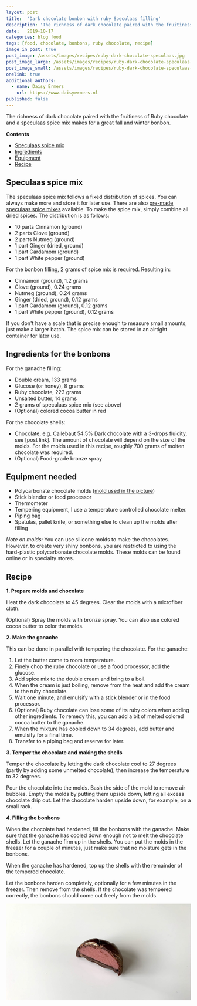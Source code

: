 ```yaml
---
layout: post
title:  'Dark chocolate bonbon with ruby Speculaas filling'
description: 'The richness of dark chocolate paired with the fruitiness of Ruby chocolate and a speculaas spice mix makes for a great fall and winter bonbon.'
date:   2019-10-17
categories: blog food
tags: [food, chocolate, bonbons, ruby chocolate, recipe]
image_in_post: true
post_image: /assets/images/recipes/ruby-dark-chocolate-speculaas.jpg
post_image_large: /assets/images/recipes/ruby-dark-chocolate-speculaas-large.jpg
post_image_small: /assets/images/recipes/ruby-dark-chocolate-speculaas-thumbnail.jpg
onelink: true
additional_authors:
  - name: Daisy Ermers
    url: https://www.daisyermers.nl
published: false
---
```



The richness of dark chocolate paired with the fruitiness of Ruby chocolate and a speculaas spice mix makes for a great fall and winter bonbon.

**Contents**
- [Speculaas spice mix](#spice-mix)
- [Ingredients](#ingredients)
- [Equipment](#equipment)
- [Recipe](#recipe)

<a name="spice-mix"></a>
## Speculaas spice mix

The speculaas spice mix follows a fixed distribution of spices. You can always make more and store it for later use. There are also [pre-made speculaas spice mixes](https://amzn.to/2P2y4MY) available. To make the spice mix, simply combine all dried spices. The distribution is as follows:

- 10 parts Cinnamon (ground)
- 2 parts Clove (ground)
- 2 parts Nutmeg (ground)
- 1 part Ginger (dried, ground)
- 1 part Cardamom (ground)
- 1 part White pepper (ground)

For the bonbon filling, 2 grams of spice mix is required. Resulting in:

- Cinnamon (ground), 1.2 grams
- Clove (ground), 0.24 grams
- Nutmeg (ground), 0.24 grams
- Ginger (dried, ground), 0.12 grams
- 1 part Cardamom (ground), 0.12 grams
- 1 part White pepper (ground), 0.12 grams

If you don't have a scale that is precise enough to measure small amounts, just make a larger batch. The spice mix can be stored in an airtight container for later use.

<a name="ingredients"></a>
## Ingredients for the bonbons

For the ganache filling:

- Double cream, 133 grams
- Glucose (or honey), 8 grams
- Ruby chocolate, 223 grams
- Unsalted butter, 14 grams
- 2 grams of speculaas spice mix (see above)
- (Optional) colored cocoa butter in red

For the chocolate shells:

- Chocolate, e.g. Callebaut 54.5% Dark chocolate with a 3-drops fluidity, see [post link]. The amount of chocolate will depend on the size of the molds. For the molds used in this recipe, roughly 700 grams of molten chocolate was required.
- (Optional) Food-grade bronze spray

<a name="equipment"></a>
## Equipment needed

- Polycarbonate chocolate molds ([mold used in the picture](https://amzn.to/2P8u9OG))
- Stick blender or food processor
- Thermometer
- Tempering equipment, I use a temperature controlled chocolate melter.
- Piping bag
- Spatulas, pallet knife, or something else to clean up the molds after filling

*Note on molds:* You can use silicone molds to make the chocolates. However, to create very shiny bonbons, you are restricted to using the hard-plastic polycarbonate chocolate molds. These molds can be found online or in specialty stores.

<a name="recipe"></a>
## Recipe

**1. Prepare molds and chocolate**

Heat the dark chocolate to 45 degrees. Clear the molds with a microfiber cloth.

(Optional) Spray the molds with bronze spray. You can also use colored cocoa butter to color the molds.

**2. Make the ganache**

This can be done in parallel with tempering the chocolate. For the ganache:

1. Let the butter come to room temperature.
2. Finely chop the ruby chocolate or use a food processor, add the glucose.
3. Add spice mix to the double cream and bring to a boil.
4. When the cream is just boiling, remove from the heat and add the cream to the ruby chocolate.
5. Wait one minute, and emulsify with a stick blender or in the food processor.
6. (Optional) Ruby chocolate can lose some of its ruby colors when adding other ingredients. To remedy this, you can add a bit of melted colored cocoa butter to the ganache.
7. When the mixture has cooled down to 34 degrees, add butter and emulsify for a final time.
8. Transfer to a piping bag and reserve for later.

**3. Temper the chocolate and making the shells**

Temper the chocolate by letting the dark chocolate cool to 27 degrees (partly by adding some unmelted chocolate), then increase the temperature to 32 degrees.

Pour the chocolate into the molds. Bash the side of the mold to remove air bubbles. Empty the molds by putting them upside down, letting all excess chocolate drip out. Let the chocolate harden upside down, for example, on a  small rack.

**4. Filling the bonbons**

When the chocolate had hardened, fill the bonbons with the ganache. Make sure that the ganache has cooled down enough not to melt the chocolate shells. Let the ganache firm up in the shells. You can put the molds in the freezer for a couple of minutes, just make sure that no moisture gets in the bonbons.

When the ganache has hardened, top up the shells with the remainder of the tempered chocolate.

Let the bonbons harden completely, optionally for a few minutes in the freezer. Then remove from the shells. If the chocolate was tempered correctly, the bonbons should come out freely from the molds.

<img alt="Dark chocolate bonbon with ruby speculaas filling" class="img-thumbnail" src="/assets/images/recipes/ruby-dark-chocolate-speculaas-filling.jpg">
